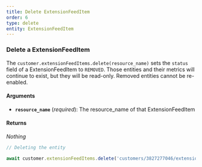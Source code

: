 ```yaml
---
title: Delete ExtensionFeedItem
order: 6
type: delete
entity: ExtensionFeedItem
---
```


### Delete a ExtensionFeedItem

The `customer.extensionFeedItems.delete(resource_name)` sets the `status` field of a ExtensionFeedItem to `REMOVED`. Those entities and their metrics will continue to exist, but they will be read-only. Removed entities cannot be re-enabled.

#### Arguments

- **`resource_name`** (_required_): The resource_name of that ExtensionFeedItem

#### Returns

_Nothing_

```javascript
// Deleting the entity

await customer.extensionFeedItems.delete('customers/3827277046/extensionFeedItems/9779152283')
```
